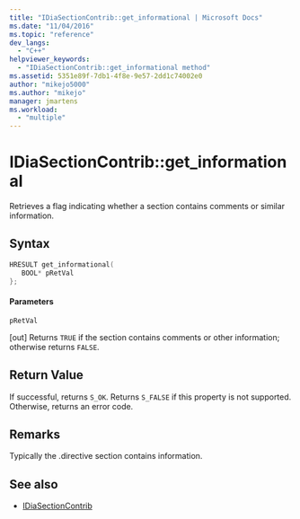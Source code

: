 ```yaml
---
title: "IDiaSectionContrib::get_informational | Microsoft Docs"
ms.date: "11/04/2016"
ms.topic: "reference"
dev_langs:
  - "C++"
helpviewer_keywords:
  - "IDiaSectionContrib::get_informational method"
ms.assetid: 5351e89f-7db1-4f8e-9e57-2dd1c74002e0
author: "mikejo5000"
ms.author: "mikejo"
manager: jmartens
ms.workload:
  - "multiple"
---
```

# IDiaSectionContrib::get_informational
Retrieves a flag indicating whether a section contains comments or similar information.

## Syntax

```C++
HRESULT get_informational(
   BOOL* pRetVal
};
```

#### Parameters
 `pRetVal`

[out] Returns `TRUE` if the section contains comments or other information; otherwise returns `FALSE`.

## Return Value
 If successful, returns `S_OK`. Returns `S_FALSE` if this property is not supported. Otherwise, returns an error code.

## Remarks
 Typically the .directive section contains information.

## See also
- [IDiaSectionContrib](../../debugger/debug-interface-access/idiasectioncontrib.md)